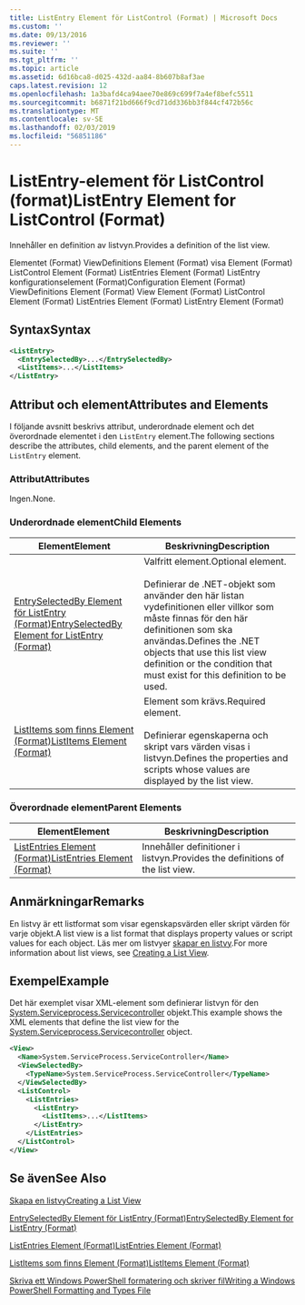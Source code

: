 ```yaml
---
title: ListEntry Element för ListControl (Format) | Microsoft Docs
ms.custom: ''
ms.date: 09/13/2016
ms.reviewer: ''
ms.suite: ''
ms.tgt_pltfrm: ''
ms.topic: article
ms.assetid: 6d16bca8-d025-432d-aa84-8b607b8af3ae
caps.latest.revision: 12
ms.openlocfilehash: 1a3bafd4ca94aee70e869c699f7a4ef8befc5511
ms.sourcegitcommit: b6871f21bd666f9cd71dd336bb3f844cf472b56c
ms.translationtype: MT
ms.contentlocale: sv-SE
ms.lasthandoff: 02/03/2019
ms.locfileid: "56851186"
---
```

# <a name="listentry-element-for-listcontrol-format"></a><span data-ttu-id="b7ced-102">ListEntry-element för ListControl (format)</span><span class="sxs-lookup"><span data-stu-id="b7ced-102">ListEntry Element for ListControl (Format)</span></span>

<span data-ttu-id="b7ced-103">Innehåller en definition av listvyn.</span><span class="sxs-lookup"><span data-stu-id="b7ced-103">Provides a definition of the list view.</span></span>

<span data-ttu-id="b7ced-104">Elementet (Format) ViewDefinitions Element (Format) visa Element (Format) ListControl Element (Format) ListEntries Element (Format) ListEntry konfigurationselement (Format)</span><span class="sxs-lookup"><span data-stu-id="b7ced-104">Configuration Element (Format) ViewDefinitions Element (Format) View Element (Format) ListControl Element (Format) ListEntries Element (Format) ListEntry Element (Format)</span></span>

## <a name="syntax"></a><span data-ttu-id="b7ced-105">Syntax</span><span class="sxs-lookup"><span data-stu-id="b7ced-105">Syntax</span></span>

```xml
<ListEntry>
  <EntrySelectedBy>...</EntrySelectedBy>
  <ListItems>...</ListItems>
</ListEntry>
```

## <a name="attributes-and-elements"></a><span data-ttu-id="b7ced-106">Attribut och element</span><span class="sxs-lookup"><span data-stu-id="b7ced-106">Attributes and Elements</span></span>

<span data-ttu-id="b7ced-107">I följande avsnitt beskrivs attribut, underordnade element och det överordnade elementet i den `ListEntry` element.</span><span class="sxs-lookup"><span data-stu-id="b7ced-107">The following sections describe the attributes, child elements, and the parent element of the `ListEntry` element.</span></span>

### <a name="attributes"></a><span data-ttu-id="b7ced-108">Attribut</span><span class="sxs-lookup"><span data-stu-id="b7ced-108">Attributes</span></span>

<span data-ttu-id="b7ced-109">Ingen.</span><span class="sxs-lookup"><span data-stu-id="b7ced-109">None.</span></span>

### <a name="child-elements"></a><span data-ttu-id="b7ced-110">Underordnade element</span><span class="sxs-lookup"><span data-stu-id="b7ced-110">Child Elements</span></span>

|<span data-ttu-id="b7ced-111">Element</span><span class="sxs-lookup"><span data-stu-id="b7ced-111">Element</span></span>|<span data-ttu-id="b7ced-112">Beskrivning</span><span class="sxs-lookup"><span data-stu-id="b7ced-112">Description</span></span>|
|-------------|-----------------|
|[<span data-ttu-id="b7ced-113">EntrySelectedBy Element för ListEntry (Format)</span><span class="sxs-lookup"><span data-stu-id="b7ced-113">EntrySelectedBy Element for ListEntry (Format)</span></span>](./entryselectedby-element-for-listentry-for-listcontrol-format.md)|<span data-ttu-id="b7ced-114">Valfritt element.</span><span class="sxs-lookup"><span data-stu-id="b7ced-114">Optional element.</span></span><br /><br /> <span data-ttu-id="b7ced-115">Definierar de .NET-objekt som använder den här listan vydefinitionen eller villkor som måste finnas för den här definitionen som ska användas.</span><span class="sxs-lookup"><span data-stu-id="b7ced-115">Defines the .NET objects that use this list view definition or the condition that must exist for this definition to be used.</span></span>|
|[<span data-ttu-id="b7ced-116">ListItems som finns Element (Format)</span><span class="sxs-lookup"><span data-stu-id="b7ced-116">ListItems Element (Format)</span></span>](./listitems-element-for-listentry-for-listcontrol-format.md)|<span data-ttu-id="b7ced-117">Element som krävs.</span><span class="sxs-lookup"><span data-stu-id="b7ced-117">Required element.</span></span><br /><br /> <span data-ttu-id="b7ced-118">Definierar egenskaperna och skript vars värden visas i listvyn.</span><span class="sxs-lookup"><span data-stu-id="b7ced-118">Defines the properties and scripts whose values are displayed by the list view.</span></span>|

### <a name="parent-elements"></a><span data-ttu-id="b7ced-119">Överordnade element</span><span class="sxs-lookup"><span data-stu-id="b7ced-119">Parent Elements</span></span>

|<span data-ttu-id="b7ced-120">Element</span><span class="sxs-lookup"><span data-stu-id="b7ced-120">Element</span></span>|<span data-ttu-id="b7ced-121">Beskrivning</span><span class="sxs-lookup"><span data-stu-id="b7ced-121">Description</span></span>|
|-------------|-----------------|
|[<span data-ttu-id="b7ced-122">ListEntries Element (Format)</span><span class="sxs-lookup"><span data-stu-id="b7ced-122">ListEntries Element (Format)</span></span>](./listentries-element-for-listcontrol-format.md)|<span data-ttu-id="b7ced-123">Innehåller definitioner i listvyn.</span><span class="sxs-lookup"><span data-stu-id="b7ced-123">Provides the definitions of the list view.</span></span>|

## <a name="remarks"></a><span data-ttu-id="b7ced-124">Anmärkningar</span><span class="sxs-lookup"><span data-stu-id="b7ced-124">Remarks</span></span>

<span data-ttu-id="b7ced-125">En listvy är ett listformat som visar egenskapsvärden eller skript värden för varje objekt.</span><span class="sxs-lookup"><span data-stu-id="b7ced-125">A list view is a list format that displays property values or script values for each object.</span></span> <span data-ttu-id="b7ced-126">Läs mer om listvyer [skapar en listvy](./creating-a-list-view.md).</span><span class="sxs-lookup"><span data-stu-id="b7ced-126">For more information about list views, see [Creating a List View](./creating-a-list-view.md).</span></span>

## <a name="example"></a><span data-ttu-id="b7ced-127">Exempel</span><span class="sxs-lookup"><span data-stu-id="b7ced-127">Example</span></span>

<span data-ttu-id="b7ced-128">Det här exemplet visar XML-element som definierar listvyn för den [System.Serviceprocess.Servicecontroller](/dotnet/api/System.ServiceProcess.ServiceController) objekt.</span><span class="sxs-lookup"><span data-stu-id="b7ced-128">This example shows the XML elements that define the list view for the [System.Serviceprocess.Servicecontroller](/dotnet/api/System.ServiceProcess.ServiceController) object.</span></span>

```xml
<View>
  <Name>System.ServiceProcess.ServiceController</Name>
  <ViewSelectedBy>
    <TypeName>System.ServiceProcess.ServiceController</TypeName>
  </ViewSelectedBy>
  <ListControl>
    <ListEntries>
      <ListEntry>
        <ListItems>...</ListItems>
      </ListEntry>
    </ListEntries>
  </ListControl>
</View>
```

## <a name="see-also"></a><span data-ttu-id="b7ced-129">Se även</span><span class="sxs-lookup"><span data-stu-id="b7ced-129">See Also</span></span>

[<span data-ttu-id="b7ced-130">Skapa en listvy</span><span class="sxs-lookup"><span data-stu-id="b7ced-130">Creating a List View</span></span>](./creating-a-list-view.md)

[<span data-ttu-id="b7ced-131">EntrySelectedBy Element för ListEntry (Format)</span><span class="sxs-lookup"><span data-stu-id="b7ced-131">EntrySelectedBy Element for ListEntry (Format)</span></span>](./entryselectedby-element-for-listentry-for-listcontrol-format.md)

[<span data-ttu-id="b7ced-132">ListEntries Element (Format)</span><span class="sxs-lookup"><span data-stu-id="b7ced-132">ListEntries Element (Format)</span></span>](./listentries-element-for-listcontrol-format.md)

[<span data-ttu-id="b7ced-133">ListItems som finns Element (Format)</span><span class="sxs-lookup"><span data-stu-id="b7ced-133">ListItems Element (Format)</span></span>](./listitems-element-for-listentry-for-listcontrol-format.md)

[<span data-ttu-id="b7ced-134">Skriva ett Windows PowerShell formatering och skriver fil</span><span class="sxs-lookup"><span data-stu-id="b7ced-134">Writing a Windows PowerShell Formatting and Types File</span></span>](./writing-a-powershell-formatting-file.md)
